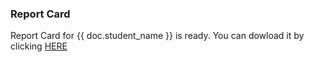 
<h3>Report Card</h3>

<p>Report Card for {{ doc.student_name }} is ready. You can dowload it by clicking <a href ="https://alphazen.xyz/report-card?card={{ doc.name }}">HERE</a></p>
